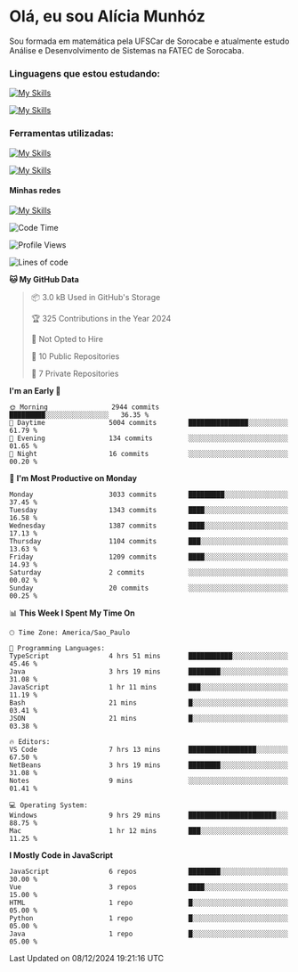 # Olá, eu sou Alícia Munhóz

<p>Sou formada em matemática pela UFSCar de Sorocabe e atualmente estudo Análise e Desenvolvimento de Sistemas na FATEC de Sorocaba.</p>

### Linguagens que estou estudando:

[![My Skills](https://skillicons.dev/icons?i=js,ts,html,css)](https://skillicons.dev)


[![My Skills](https://skillicons.dev/icons?i=nodejs,java,py,latex)](https://skillicons.dev)

### Ferramentas utilizadas:

[![My Skills](https://skillicons.dev/icons?i=vscode,discord,figma,git)](https://skillicons.dev)

[![My Skills](https://skillicons.dev/icons?i=github,gmail,mongodb,sublime)](https://skillicons.dev)

#### Minhas redes
[![My Skills](https://skillicons.dev/icons?i=linkedin)](https://www.linkedin.com/in/aliciamunhozfrancodecamargo/)

<!--START_SECTION:waka-->
![Code Time](http://img.shields.io/badge/Code%20Time-208%20hrs%2028%20mins-blue)

![Profile Views](http://img.shields.io/badge/Profile%20Views-3-blue)

![Lines of code](https://img.shields.io/badge/From%20Hello%20World%20I%27ve%20Written-9.6%20million%20lines%20of%20code-blue)

**🐱 My GitHub Data** 

> 📦 3.0 kB Used in GitHub's Storage 
 > 
> 🏆 325 Contributions in the Year 2024
 > 
> 🚫 Not Opted to Hire
 > 
> 📜 10 Public Repositories 
 > 
> 🔑 7 Private Repositories 
 > 
**I'm an Early 🐤** 

```text
🌞 Morning                2944 commits        █████████░░░░░░░░░░░░░░░░   36.35 % 
🌆 Daytime                5004 commits        ███████████████░░░░░░░░░░   61.79 % 
🌃 Evening                134 commits         ░░░░░░░░░░░░░░░░░░░░░░░░░   01.65 % 
🌙 Night                  16 commits          ░░░░░░░░░░░░░░░░░░░░░░░░░   00.20 % 
```
📅 **I'm Most Productive on Monday** 

```text
Monday                   3033 commits        █████████░░░░░░░░░░░░░░░░   37.45 % 
Tuesday                  1343 commits        ████░░░░░░░░░░░░░░░░░░░░░   16.58 % 
Wednesday                1387 commits        ████░░░░░░░░░░░░░░░░░░░░░   17.13 % 
Thursday                 1104 commits        ███░░░░░░░░░░░░░░░░░░░░░░   13.63 % 
Friday                   1209 commits        ████░░░░░░░░░░░░░░░░░░░░░   14.93 % 
Saturday                 2 commits           ░░░░░░░░░░░░░░░░░░░░░░░░░   00.02 % 
Sunday                   20 commits          ░░░░░░░░░░░░░░░░░░░░░░░░░   00.25 % 
```


📊 **This Week I Spent My Time On** 

```text
🕑︎ Time Zone: America/Sao_Paulo

💬 Programming Languages: 
TypeScript               4 hrs 51 mins       ███████████░░░░░░░░░░░░░░   45.46 % 
Java                     3 hrs 19 mins       ████████░░░░░░░░░░░░░░░░░   31.08 % 
JavaScript               1 hr 11 mins        ███░░░░░░░░░░░░░░░░░░░░░░   11.19 % 
Bash                     21 mins             █░░░░░░░░░░░░░░░░░░░░░░░░   03.41 % 
JSON                     21 mins             █░░░░░░░░░░░░░░░░░░░░░░░░   03.38 % 

🔥 Editors: 
VS Code                  7 hrs 13 mins       █████████████████░░░░░░░░   67.50 % 
NetBeans                 3 hrs 19 mins       ████████░░░░░░░░░░░░░░░░░   31.08 % 
Notes                    9 mins              ░░░░░░░░░░░░░░░░░░░░░░░░░   01.41 % 

💻 Operating System: 
Windows                  9 hrs 29 mins       ██████████████████████░░░   88.75 % 
Mac                      1 hr 12 mins        ███░░░░░░░░░░░░░░░░░░░░░░   11.25 % 
```

**I Mostly Code in JavaScript** 

```text
JavaScript               6 repos             ████████░░░░░░░░░░░░░░░░░   30.00 % 
Vue                      3 repos             ████░░░░░░░░░░░░░░░░░░░░░   15.00 % 
HTML                     1 repo              █░░░░░░░░░░░░░░░░░░░░░░░░   05.00 % 
Python                   1 repo              █░░░░░░░░░░░░░░░░░░░░░░░░   05.00 % 
Java                     1 repo              █░░░░░░░░░░░░░░░░░░░░░░░░   05.00 % 
```




 Last Updated on 08/12/2024 19:21:16 UTC
<!--END_SECTION:waka-->
